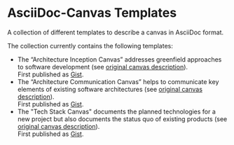 # AsciiDoc-Canvas Templates
A collection of different templates to describe a canvas in AsciiDoc format.

The collection currently contains the following templates:

* The “Architecture Inception Canvas” addresses greenfield approaches
  to software development
  (see [original canvas description](https://canvas.arc42.org/architecture-inception-canvas)).\
  First published as [Gist](https://gist.github.com/johthor/3233a8355c0ebf5b12ffc9057fe3e386).
* The “Architecture Communication Canvas” helps to communicate key elements of existing software architectures
  (see [original canvas description](https://canvas.arc42.org/architecture-communication-canvas)).\
  First published as [Gist](https://gist.github.com/johthor/3233a8355c0ebf5b12ffc9057fe3e386).
* The "Tech Stack Canvas" documents the planned technologies for a new project
  but also documents the status quo of existing products
  (see [original canvas description](https://techstackcanvas.io/)).\
  First published as [Gist](https://gist.github.com/johthor/48d4f7ecfdb1fb5a1c61d96a619e7429).
